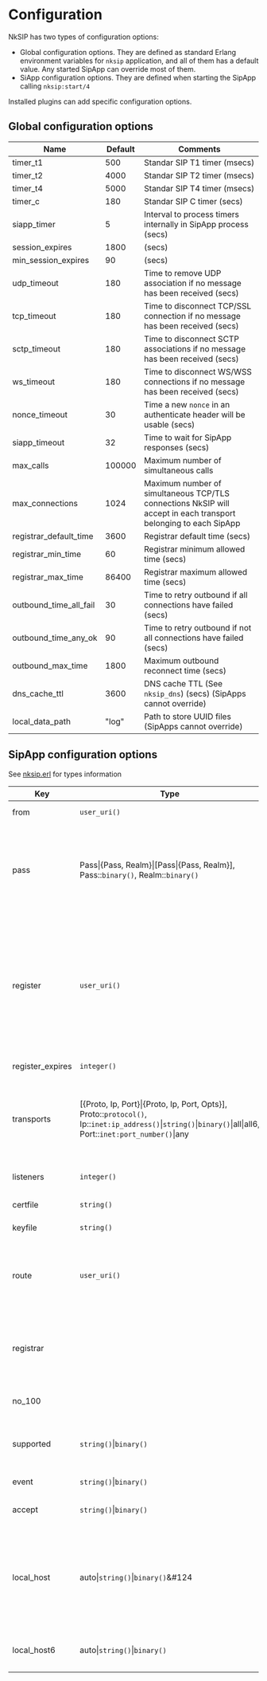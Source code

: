 # Configuration

NkSIP has two types of configuration options:
* Global configuration options. They are defined as standard Erlang environment variables for `nksip` application, and all of them has a default value. Any started SipApp can override most of them.
* SiApp configuration options. They are defined when starting the SipApp calling `nksip:start/4`

Installed plugins can add specific configuration options.


## Global configuration options

Name|Default|Comments
---|---|---
timer_t1|500|Standar SIP T1 timer (msecs)
timer_t2|4000|Standar SIP T2 timer (msecs)
timer_t4|5000|Standar SIP T4 timer (msecs)
timer_c|180|Standar SIP C timer (secs)
siapp_timer|5|Interval to process timers internally in SipApp process (secs)
session_expires|1800|(secs)
min_session_expires|90|(secs)
udp_timeout|180|Time to remove UDP association if no message has been received (secs)
tcp_timeout|180|Time to disconnect TCP/SSL connection if no message has been received (secs)
sctp_timeout|180|Time to disconnect SCTP associations if no message has been received (secs)
ws_timeout|180|Time to disconnect WS/WSS connections if no message has been received (secs)
nonce_timeout|30|Time a new `nonce` in an authenticate header will be usable (secs)
siapp_timeout|32|Time to wait for SipApp responses (secs)
max_calls|100000|Maximum number of simultaneous calls
max_connections|1024|Maximum number of simultaneous TCP/TLS connections NkSIP will accept in each transport belonging to each SipApp
registrar_default_time|3600|Registrar default time (secs)
registrar_min_time|60|Registrar minimum allowed time (secs)
registrar_max_time|86400|Registrar maximum allowed time (secs)
outbound_time_all_fail|30|Time to retry outbound if all connections have failed (secs)
outbound_time_any_ok|90|Time to retry outbound if not all connections have failed (secs)
outbound_max_time|1800|Maximum outbound reconnect time (secs)
dns_cache_ttl|3600|DNS cache TTL (See `nksip_dns`) (secs) (SipApps cannot override)
local_data_path|"log"|Path to store UUID files (SipApps cannot override)


## SipApp configuration options
See [nksip.erl](../../src/nksip.erl) for types information

Key|Type|Default|Description
---|---|---|---
from|`user_uri()`|"NkSIP App <sip:user@nksip>"|Default _From_ to use in the requests
pass|Pass&#124;{Pass, Realm}&#124;[Pass&#124;{Pass, Realm}], Pass::`binary()`, Realm::`binary()`|[]|Passwords to use in case of receiving an _authenticate_ response using `nksip_uac` functions. The first password matching the response´s realm will be used, or the first without any realm if none matches. A hash of the password can be used instead (see `nksip_auth:make_ha1/3`)
register|`user_uri()`|none|NkSIP will try to _REGISTER_ the SipApp with this registrar server or servers (i.e. "sips:sip2sip.info,sips:other.com"). If the SipApp supports outbound (RFC5626), a new reg_id will be generated for each one, a flow will be stablished, and, if the remote party also supports outbound, keep alive messages will be sent over each flow. See `nksip_sipapp_auto:get_registers/1` and `nksip_sipapp:register_update/3`
register_expires|`integer()`|300|In case of register, registration interval (secs)
transports|[{Proto, Ip, Port}&#124;{Proto, Ip, Port, Opts}], Proto::`protocol()`, Ip::`inet:ip_address()`&#124;`string()`&#124;`binary()`&#124;all&#124;all6, Port::`inet:port_number()`&#124;any|[{udp, any, all}, {tls, any, all}]`|The SipApp can start any number of transports. If an UDP transport is started, a TCP transport on the same IP and port will be started automatically. Use `all` to use _all_ available IPv4 addresses and `all6` for all IPv6 addresses, and `any` to use any available port
listeners|`integer()`|1|Number of pre-started listeners for TCP, TLS, WS and WSS (see [Ranch's](http://ninenines.eu/docs/en/ranch/HEAD/guide/introduction) documentation)
certfile|`string()`|"(privdir)/cert.pem"|Path to the certificate file for TLS
keyfile|`string()`|"(privdir)/key.pem"|Path to the key file for TLS
route|`user_uri()`|[]|Route (outbound proxy) to use. Generates one or more `Route` headers in every request, for example `<sip:1.2.3.4;lr>, <sip:abcd;lr>` (you will usually append the `lr` option to use _loose routing_)
registrar|||If present, allows the automatic processing _REGISTER_ requests, even if no `register/3` callback is defined, using `nksip_sipapp:register/3`. The word _REGISTER_ will also be present in all _Allow_ headers.
no_100|||If present, forbids the generation of automatic `100-type` responses for INVITE requests
supported|`string()`&#124;`binary()`|(installed plugins)|If present, these tokens will be used in _Supported_ headers instead of the default supported list, for example "my_token1, mytoken2, 100rel"
event|`string()`&#124;`binary()`|""|Lists the Event Packages this SipApp supports
accept|`string()`&#124;`binary()`|"*/*"|If defined, this value will be used instead of default when option `accept` is used
local_host|auto&#124;`string()`&#124;`binary()`&#124|auto|Default host or IP to use in headers like _Via_, _Contact_ and _Record-Route_. If set to `auto` NkSIP will use the IP of the transport selected in every case. If that transport is listening on all addresses NkSIP will try to find the best IP using the first valid IP among the network interfaces `ethX` and `enX`, or localhost if none is found
local_host6|auto&#124;`string()`&#124;`binary()`|auto|Default host or IP to use in headers like _Via_, _Contact_ and _Record-Route_ for IPv6 transports. See `local_host` option.



